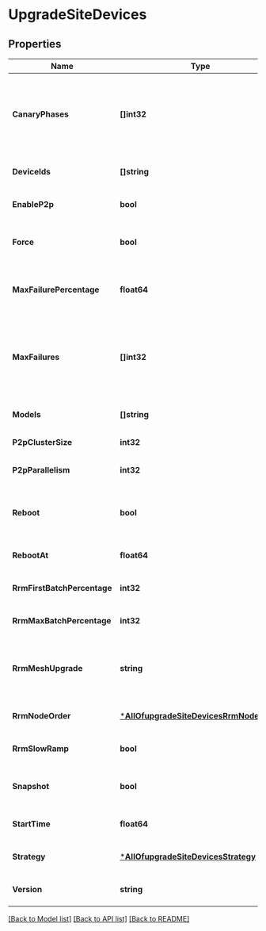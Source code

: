 # UpgradeSiteDevices

## Properties
Name | Type | Description | Notes
------------ | ------------- | ------------- | -------------
**CanaryPhases** | **[]int32** | phases for canary deployment. Each phase represents percentage of devices that need to be upgraded in that phase. default is [1, 10, 50, 100] | [optional] [default to [1,10,50,100]]
**DeviceIds** | **[]string** |  | [optional] [default to null]
**EnableP2p** | **bool** | whether to allow local AP-to-AP FW upgrade | [optional] [default to null]
**Force** | **bool** | true will force upgrade when requested version is same as running version | [optional] [default to false]
**MaxFailurePercentage** | **float64** | percentage of failures allowed across the entire upgrade(not applicable for &#x60;big_bang&#x60;) | [optional] [default to 5]
**MaxFailures** | **[]int32** | number of failures allowed within each phase(applicable for &#x60;canary&#x60; or &#x60;rrm&#x60;). Will be used if provided, else max_failure_percentage will be used | [optional] [default to null]
**Models** | **[]string** |  | [optional] [default to null]
**P2pClusterSize** | **int32** |  | [optional] [default to 10]
**P2pParallelism** | **int32** | number of parallel p2p download batches to creat | [optional] [default to null]
**Reboot** | **bool** | Reboot device immediately after upgrade is completed (Available on Junos OS devices) | [optional] [default to false]
**RebootAt** | **float64** | reboot start time in epoch seconds, default is &#x60;start_time&#x60; | [optional] [default to null]
**RrmFirstBatchPercentage** | **int32** | percentage of AP’s that need to be present in the first rrm batch | [optional] [default to null]
**RrmMaxBatchPercentage** | **int32** | max percentage of AP’s that need to be present in each rrm batch | [optional] [default to null]
**RrmMeshUpgrade** | **string** | sequential or parallel (default parallel). Whether to upgrade mesh AP’s parallelly or sequentially at the end of the upgrade | [optional] [default to null]
**RrmNodeOrder** | [***AllOfupgradeSiteDevicesRrmNodeOrder**](AllOfupgradeSiteDevicesRrmNodeOrder.md) |  | [optional] [default to null]
**RrmSlowRamp** | **bool** | true will make rrm batch sizes slowly ramp up | [optional] [default to null]
**Snapshot** | **bool** | Perform recovery snapshot after device is rebooted (Available on Junos OS devices) | [optional] [default to false]
**StartTime** | **float64** | upgrade start time in epoch seconds, default is now | [optional] [default to null]
**Strategy** | [***AllOfupgradeSiteDevicesStrategy**](AllOfupgradeSiteDevicesStrategy.md) |  | [optional] [default to null]
**Version** | **string** | specific version / stable | [optional] [default to latest]

[[Back to Model list]](../README.md#documentation-for-models) [[Back to API list]](../README.md#documentation-for-api-endpoints) [[Back to README]](../README.md)

